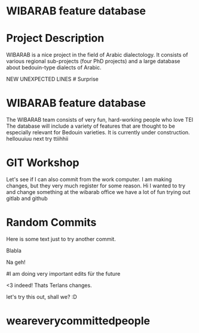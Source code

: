# WIBARAB feature database

# Project Description
WIBARAB is a nice project in the field of Arabic dialectology. It consists of various regional sub-projects (four PhD projects) and a large database about bedouin-type dialects of Arabic.

NEW UNEXPECTED LINES # Surprise

# WIBARAB feature database
The WIBARAB team consists of very fun, hard-working people who love TEI
The database will include a variety of features that are thought to be especially relevant for Bedouin varieties. It is currently under construction.
hellouuiuu
next try
ttiihhii
# GIT Workshop 
Let's see if I can also commit from the work computer.
I am making changes, but they very much register for some reason.
Hi I wanted to try and change something
at the wibarab office we have a lot of fun trying out gitlab and github


# Random Commits
Here is some text just to try another commit.


Blabla

Na geh!

#I am doing very important edits für the future

<3 indeed!
Thats Terlans changes. 

let's try this out, shall we? :D

# weareverycommittedpeople